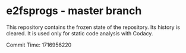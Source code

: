 # e2fsprogs - master branch

This repository contains the frozen state of the repository.
Its history is cleared. It is used only for static code
analysis with Codacy.

Commit Time: 1716956220